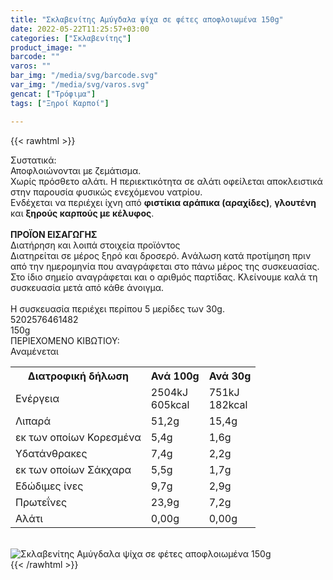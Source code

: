 ```yaml
---
title: "Σκλαβενίτης Αμύγδαλα ψίχα σε φέτες αποφλοιωμένα 150g"
date: 2022-05-22T11:25:57+03:00
categories: ["Σκλαβενίτης"]
product_image: ""
barcode: ""
varos: ""
bar_img: "/media/svg/barcode.svg"
var_img: "/media/svg/varos.svg"
gencat: ["Τρόφιμα"]
tags: ["Ξηροί Καρποί"]

---
```

{{< rawhtml >}}

<div class="sload455"><div class="product"><div id="sistatika">Συστατικά:</div><div class="alltext">Αποφλοιώνονται με ζεμάτισμα.<br>Χωρίς πρόσθετο αλάτι. Η περιεκτικότητα σε αλάτι οφείλεται αποκλειστικά στην παρουσία φυσικώς ενεχόμενου νατρίου.<br>Ενδέχεται να περιέχει ίχνη από <b>φιστίκια αράπικα (αραχίδες)</b>, <b>γλουτένη</b> και <b>ξηρούς καρπούς με κέλυφος</b>.<br><br><b>ΠΡΟΪΟΝ ΕΙΣΑΓΩΓΗΣ</b></div><div id="loipa">Διατήρηση και λοιπά στοιχεία προϊόντος</div><div class="alltext">Διατηρείται σε μέρος ξηρό και δροσερό. Aνάλωση κατά προτίμηση πριν από την ημερομηνία που αναγράφεται στο πάνω μέρος της συσκευασίας. Στο ίδιο σημείο αναγράφεται και ο αριθμός παρτίδας. Κλείνουμε καλά τη συσκευασία μετά από κάθε άνοιγμα.<br><br>Η συσκευασία περιέχει περίπου 5 μερίδες των 30g.</div><div id="barcode"><div id="barimage1"></div><span id="bartext">5202576461482</span></div><div id="varos"><div id="varosimage1"></div><span id="varostext">150g</span></div><div id="kivotio">ΠΕΡΙΕΧΟΜΕΝΟ ΚΙΒΩΤΙΟΥ:<br>Αναμένεται</div><div class="tabout"><table id="diatable"><tbody><tr><th>Διατροφική δήλωση</th><th>Ανά 100g</th><th>Ανά 30g</th></tr><tr><td class="texr2">Ενέργεια</td><td class="texr">2504kJ<br>605kcal</td><td class="texr">751kJ<br>182kcal</td></tr><tr><td class="texr2">Λιπαρά</td><td class="texr">51,2g</td><td class="texr">15,4g</td></tr><tr><td class="gray">εκ των οποίων Κορεσµένα</td><td class="gray2">5,4g</td><td class="gray2">1,6g</td></tr><tr><td class="texr2">Yδατάνθρακες</td><td class="texr">7,4g</td><td class="texr">2,2g</td></tr><tr><td class="gray">εκ των οποίων Σάκχαρα</td><td class="gray2">5,5g</td><td class="gray2">1,7g</td></tr><tr><td class="texr2">Eδώδιμες ίνες</td><td class="texr">9,7g</td><td class="texr">2,9g</td></tr><tr><td class="texr2">Πρωτεΐνες</td><td class="texr">23,9g</td><td class="texr">7,2g</td></tr><tr><td class="texr2">Αλάτι</td><td class="texr">0,00g</td><td class="texr">0,00g</td></tr></tbody></table></div><br><div class="pimg"><img alt="Σκλαβενίτης Αμύγδαλα ψίχα σε φέτες αποφλοιωμένα 150g" title="Σκλαβενίτης Αμύγδαλα ψίχα σε φέτες αποφλοιωμένα 150g" src="/media/images/sklavenitis-amygdala-psixa-se-fetes-apofloiwmena-150g.jpg"></div></div></div>
{{< /rawhtml >}}


